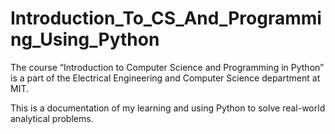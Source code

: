 # Introduction_To_CS_And_Programming_Using_Python
The course “Introduction to Computer Science and Programming in Python” is a part of the Electrical Engineering and Computer Science department at MIT.

This is a documentation of my learning and using Python to solve real-world analytical problems.

